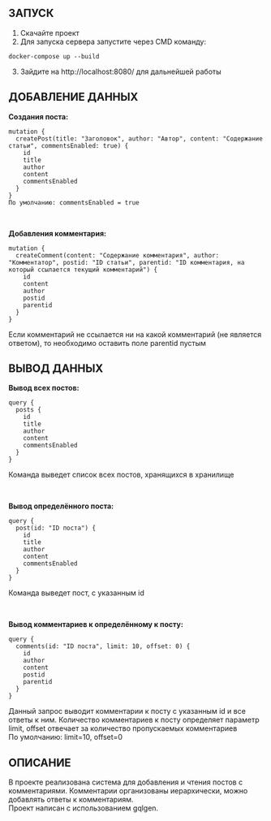 <h2>ЗАПУСК</h2>

1) Скачайте проект
2) Для запуска сервера запустите через CMD команду: 
```
docker-compose up --build 
```
3) Зайдите на http://localhost:8080/ для дальнейшей работы 

<h2>ДОБАВЛЕНИЕ ДАННЫХ</h2>

**Создания поста:**
```
mutation {
  createPost(title: "Заголовок", author: "Автор", content: "Содержание статьи", commentsEnabled: true) {
    id
    title
    author
    content
    commentsEnabled
  }
}
По умолчанию: commentsEnabled = true
```
<br>

**Добавления комментария:**
```
mutation {
  createComment(content: "Содержание комментария", author: "Комментатор", postid: "ID статьи", parentid: "ID комментария, на который ссылается текущий комментарий") {
    id
    content
    author
    postid
    parentid
  }
}
```
Если комментарий не ссылается ни на какой комментарий (не является ответом), то необходимо оставить поле parentid пустым

<h2>ВЫВОД ДАННЫХ</h2>

**Вывод всех постов:**

```
query {
  posts {
    id
    title
    author
    content
    commentsEnabled
  }
}
```
Команда выведет список всех постов, хранящихся в хранилище

<br>

**Вывод определённого поста:**

```
query {
  post(id: "ID поста") {
    id
    title
    author
    content
    commentsEnabled
  }
}
```
Команда выведет пост, с указанным id

<br>

**Вывод комментариев к определённому к посту:**
```
query {
  comments(id: "ID поста", limit: 10, offset: 0) {
    id
    author
    content
    postid
    parentid
  }
}
```

Данный запрос выводит комментарии к посту с указанным id и все ответы к ним. 
Количество комментариев к посту определяет параметр limit, offset отвечает за количество пропускаемых комментариев<br>
По умолчанию: limit=10, offset=0
<h2>ОПИСАНИЕ</h2>
В проекте реализована система для добавления и чтения постов с комментариями.
Комментарии организованы иерархически, можно добавлять ответы к комментариям. <br>
Проект написан с использованием gqlgen.
